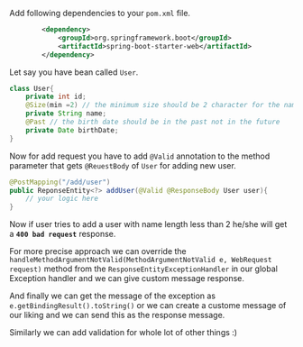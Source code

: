 
Add following dependencies to your ``pom.xml`` file.

```xml
		<dependency>
			<groupId>org.springframework.boot</groupId>
			<artifactId>spring-boot-starter-web</artifactId>
		</dependency>
```

Let say you have bean called `User`.

```java
class User{
	private int id;
	@Size(min =2) // the minimum size should be 2 character for the name
	private String name;
	@Past // the birth date should be in the past not in the future
	private Date birthDate;
}
```
Now for add request you have to add ``@Valid`` annotation to the method parameter that gets 
``@ReuestBody`` of ``User`` for adding new user.

```java
@PostMapping("/add/user")
public ReponseEntity<?> addUser(@Valid @ResponseBody User user){
	// your logic here
}
```

Now if user tries to add a user with name length less than 2 he/she will get a **`400 bad request`** response.

For more precise approach we can override the ``handleMethodArgumentNotValid(MethodArgumentNotValid e, WebRequest request)`` method
from the `ResponseEntityExceptionHandler` in our global Exception handler and we can give custom message response.

And finally we can get the message of the exception as `e.getBindingResult().toString()` or we can create a custome message of our liking and we can send this as the response message.

Similarly we can add validation for whole lot of other things :)